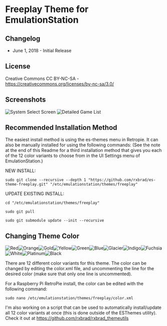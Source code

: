 # Freeplay Theme for EmulationStation

Changelog
-----------

- June 1, 2018 - Initial Release

License
-----------
Creative Commons CC BY-NC-SA - https://creativecommons.org/licenses/by-nc-sa/3.0/

Screenshots
-----------
![System Select Screen](http://i.imgur.com/wIjmpyt.png) ![Detailed Game List](http://i.imgur.com/AJSVHLx.png)

Recommended Installation Method
-----------
The easiest install method is using the es-themes menu in Retropie.  It can also be manually installed for using the following commands: (See the note at the end of this Readme for a third installation method that gives you each of the 12 color variants to choose from in the UI Settings menu of EmulationStation.)


NEW INSTALL:
```
sudo git clone --recursive --depth 1 "https://github.com/rxbrad/es-theme-freeplay.git" "/etc/emulationstation/themes/freeplay"
```

UPDATE EXISTING INSTALL:
```
cd "/etc/emulationstation/themes/freeplay"

sudo git pull

sudo git submodule update --init --recursive
```

Changing Theme Color
-----------
![Red](https://i.imgur.com/YLa8c8A.png)![Orange](https://i.imgur.com/TG7M0TH.png)![Gold](https://i.imgur.com/UU3v0qs.png)![Yellow](https://i.imgur.com/fqaclTh.png)![Green](https://i.imgur.com/b5TOhBK.png)![Blue](https://i.imgur.com/U47t22G.png)![Glacier](https://i.imgur.com/OoUmMJn.png)![Indigo](https://i.imgur.com/EFXJSg8.png)![Fuchsia](https://i.imgur.com/d9fSqdW.png)![White](https://i.imgur.com/nY2fYsY.png)![Platinum](https://i.imgur.com/pQtRBDA.png)![Black](https://i.imgur.com/65KWrpT.png)

There are 12 different color variants for this theme.  The color can be changed by editing the color.xml file, and uncommenting the line for the desired color (make sure that only one line is uncommented).

For a Raspberry Pi RetroPie install, the color can be edited with the following command:
```
sudo nano /etc/emulationstation/themes/freeplay/color.xml
```

I'm also working on a script that can be used to automatically install/update all 12 color variants at once (this is done outside of the ESThemes utility).  Check it out at https://github.com/rxbrad/rxbrad_themeutils
